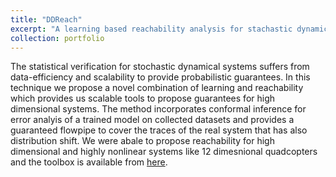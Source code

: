 ```yaml
---
title: "DDReach"
excerpt: "A learning based reachability analysis for stachastic dynamical systems. <br/><img src='/images/DDReach.png'>"
collection: portfolio
---
```


The statistical verification for stochastic dynamical systems suffers from data-efficiency and scalability to provide probabilistic guarantees. In this technique we propose a novel combination of learning and reachability which provides us scalable tools to propose guarantees for high dimensional systems. The method incorporates conformal inference for error analyis of a trained model on collected datasets and provides a guaranteed flowpipe to cover the traces of the real system that has also distribution shift. We were abale to propose reachability for high dimensional and highly nonlinear systems like 12 dimesnional quadcopters and the toolbox is available from [here](https://github.com/Navidhashemicodes/DDReach).
